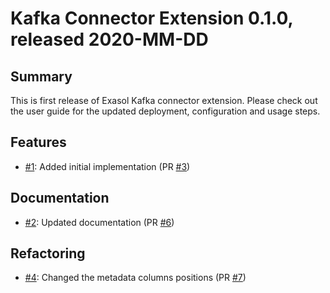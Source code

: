 # Kafka Connector Extension 0.1.0, released 2020-MM-DD

## Summary

This is first release of Exasol Kafka connector extension. Please check out the
user guide for the updated deployment, configuration and usage steps.

## Features

* [#1](https://github.com/exasol/kafka-connector-extension/issues/1): Added initial implementation (PR [#3](https://github.com/exasol/kafka-connector-extension/pull/3))

## Documentation

* [#2](https://github.com/exasol/kafka-connector-extension/issues/2): Updated documentation (PR [#6](https://github.com/exasol/kafka-connector-extension/pull/6))

## Refactoring

* [#4](https://github.com/exasol/kafka-connector-extension/issues/4): Changed the metadata columns positions (PR [#7](https://github.com/exasol/kafka-connector-extension/pull/7))
